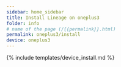 ```yaml
---
sidebar: home_sidebar
title: Install Lineage on oneplus3
folder: info
# name of the page (/{{permalink}}.html)
permalink: oneplus3/install
device: oneplus3
---
```

{% include templates/device_install.md %}
